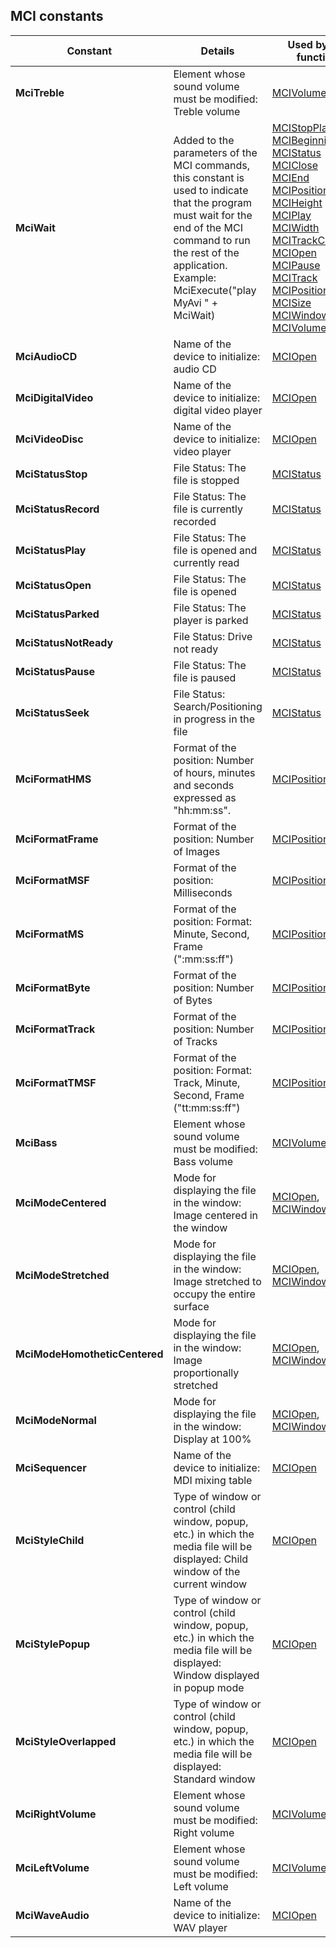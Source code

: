 
## MCI constants
			



<a name="NOTE1"></a>
<a name="NOTE1_1"></a>


| Constant | Details | Used by the function |
| --- | --- | --- |
| **MciTreble** | Element whose sound volume must be modified: Treble volume | [MCIVolume](../WDLang1/3051012.md) |
| **MciWait** | Added to the parameters of the MCI commands, this constant is used to indicate that the program must wait for the end of the MCI command to run the rest of the application.<br>Example: <br>MciExecute("play MyAvi " + MciWait) | [MCIStopPlaying](../WDLang1/3051003.md)<br>[MCIBeginning](../WDLang1/3051002.md)<br>[MCIStatus](../WDLang1/3051009.md)<br>[MCIClose](../WDLang1/3051006.md)<br>[MCIEnd](../WDLang1/3051007.md)<br>[MCIPositionFormat](../WDLang1/3051004.md)<br>[MCIHeight](../WDLang1/3051008.md)<br>[MCIPlay](../WDLang1/3051001.md)<br>[MCIWidth](../WDLang1/3051020.md)<br>[MCITrackCount](../WDLang1/3051014.md)<br>[MCIOpen](../WDLang1/3051017.md)<br>[MCIPause](../WDLang1/3051015.md)<br>[MCITrack](../WDLang1/3051016.md)<br>[MCIPosition](../WDLang1/3051013.md)<br>[MCISize](../WDLang1/3051018.md)<br>[MCIWindowSize](../WDLang1/3051019.md)<br>[MCIVolume](../WDLang1/3051012.md) |
| **MciAudioCD** | Name of the device to initialize: audio CD | [MCIOpen](../WDLang1/3051017.md) |
| **MciDigitalVideo** | Name of the device to initialize: digital video player | [MCIOpen](../WDLang1/3051017.md) |
| **MciVideoDisc** | Name of the device to initialize: video player | [MCIOpen](../WDLang1/3051017.md) |
| **MciStatusStop** | File Status: The file is stopped | [MCIStatus](../WDLang1/3051009.md) |
| **MciStatusRecord** | File Status: The file is currently recorded | [MCIStatus](../WDLang1/3051009.md) |
| **MciStatusPlay** | File Status: The file is opened and currently read | [MCIStatus](../WDLang1/3051009.md) |
| **MciStatusOpen** | File Status: The file is opened | [MCIStatus](../WDLang1/3051009.md) |
| **MciStatusParked** | File Status: The player is parked | [MCIStatus](../WDLang1/3051009.md) |
| **MciStatusNotReady** | File Status: Drive not ready | [MCIStatus](../WDLang1/3051009.md) |
| **MciStatusPause** | File Status: The file is paused | [MCIStatus](../WDLang1/3051009.md) |
| **MciStatusSeek** | File Status: Search/Positioning in progress in the file | [MCIStatus](../WDLang1/3051009.md) |
| **MciFormatHMS** | Format of the position: Number of hours, minutes and seconds expressed as "hh:mm:ss". | [MCIPositionFormat](../WDLang1/3051004.md) |
| **MciFormatFrame** | Format of the position: Number of Images | [MCIPositionFormat](../WDLang1/3051004.md) |
| **MciFormatMSF** | Format of the position: Milliseconds | [MCIPositionFormat](../WDLang1/3051004.md) |
| **MciFormatMS** | Format of the position: Format: Minute, Second, Frame (":mm:ss:ff") | [MCIPositionFormat](../WDLang1/3051004.md) |
| **MciFormatByte** | Format of the position: Number of Bytes | [MCIPositionFormat](../WDLang1/3051004.md) |
| **MciFormatTrack** | Format of the position: Number of Tracks | [MCIPositionFormat](../WDLang1/3051004.md) |
| **MciFormatTMSF** | Format of the position: Format: Track, Minute, Second, Frame ("tt:mm:ss:ff") | [MCIPositionFormat](../WDLang1/3051004.md) |
| **MciBass** | Element whose sound volume must be modified: Bass volume | [MCIVolume](../WDLang1/3051012.md) |
| **MciModeCentered** | Mode for displaying the file in the window: Image centered in the window | [MCIOpen](../WDLang1/3051017.md), [MCIWindowSize](../WDLang1/3051019.md) |
| **MciModeStretched** | Mode for displaying the file in the window: Image stretched to occupy the entire surface | [MCIOpen](../WDLang1/3051017.md), [MCIWindowSize](../WDLang1/3051019.md) |
| **MciModeHomotheticCentered** | Mode for displaying the file in the window: Image proportionally stretched | [MCIOpen](../WDLang1/3051017.md), [MCIWindowSize](../WDLang1/3051019.md) |
| **MciModeNormal** | Mode for displaying the file in the window: Display at 100% | [MCIOpen](../WDLang1/3051017.md), [MCIWindowSize](../WDLang1/3051019.md) |
| **MciSequencer** | Name of the device to initialize: MDI mixing table | [MCIOpen](../WDLang1/3051017.md) |
| **MciStyleChild** | Type of window or control (child window, popup, etc.) in which the media file will be displayed: Child window of the current window | [MCIOpen](../WDLang1/3051017.md) |
| **MciStylePopup** | Type of window or control (child window, popup, etc.) in which the media file will be displayed: Window displayed in popup mode | [MCIOpen](../WDLang1/3051017.md) |
| **MciStyleOverlapped** | Type of window or control (child window, popup, etc.) in which the media file will be displayed: Standard window | [MCIOpen](../WDLang1/3051017.md) |
| **MciRightVolume** | Element whose sound volume must be modified: Right volume | [MCIVolume](../WDLang1/3051012.md) |
| **MciLeftVolume** | Element whose sound volume must be modified: Left volume | [MCIVolume](../WDLang1/3051012.md) |
| **MciWaveAudio** | Name of the device to initialize: WAV player | [MCIOpen](../WDLang1/3051017.md) |




